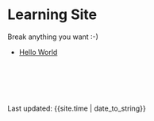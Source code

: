 # Learning Site

Break anything you want :-)

- [Hello World](hello.md)

<br><br><br><br>
<div>Last updated: {{site.time | date_to_string}}</div>



